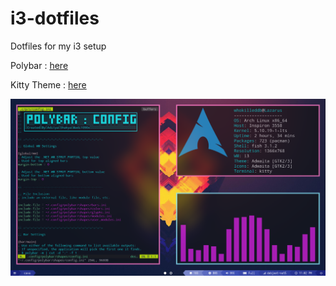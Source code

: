 # i3-dotfiles
Dotfiles for my i3 setup

Polybar : [here](https://github.com/adi1090x/polybar-themes)

Kitty Theme : [here](https://github.com/dexpota/kitty-themes)

![Screenshot](https://raw.githubusercontent.com/whokilleddb/i3-dotfiles/main/Screenshot/SS.png)
